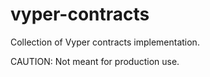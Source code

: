 # vyper-contracts

Collection of Vyper contracts implementation.

CAUTION: Not meant for production use.
